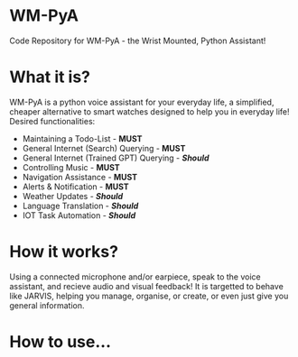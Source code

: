 # WM-PyA
Code Repository for WM-PyA - the Wrist Mounted, Python Assistant!

# What it is?
WM-PyA is a python voice assistant for your everyday life, a simplified, cheaper alternative to smart watches designed to help you in everyday life!
Desired functionalities:
- Maintaining a Todo-List - **MUST**
- General Internet (Search) Querying - **MUST**
- General Internet (Trained GPT) Querying - ***Should***
- Controlling Music - **MUST**
- Navigation Assistance - **MUST**
- Alerts & Notification - **MUST**
- Weather Updates - ***Should***
- Language Translation - ***Should***
- IOT Task Automation - ***Should***

# How it works?
Using a connected microphone and/or earpiece, speak to the voice assistant, and recieve audio and visual feedback! It is targetted to behave like JARVIS, helping you manage, organise, or create, or even just give you general information.

# How to use...
